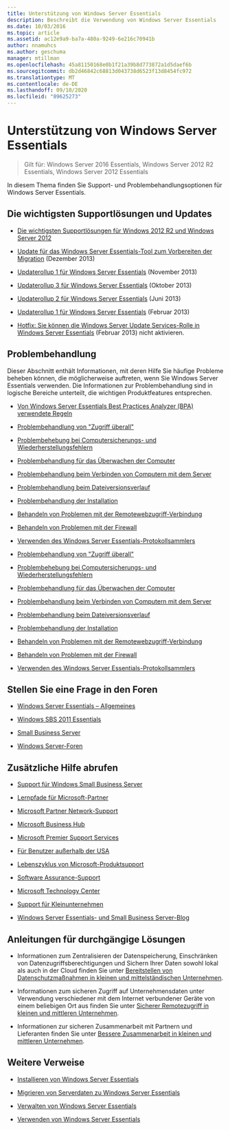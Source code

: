 ```yaml
---
title: Unterstützung von Windows Server Essentials
description: Beschreibt die Verwendung von Windows Server Essentials
ms.date: 10/03/2016
ms.topic: article
ms.assetid: ac12e9a9-ba7a-480a-9249-6e216c70941b
author: nnamuhcs
ms.author: geschuma
manager: mtillman
ms.openlocfilehash: 45a81150168e0b1f21a39b8d773872a1d5daef6b
ms.sourcegitcommit: db2d46842c68813d043738d6523f13d8454fc972
ms.translationtype: MT
ms.contentlocale: de-DE
ms.lasthandoff: 09/10/2020
ms.locfileid: "89625273"
---
```

# <a name="support-windows-server-essentials"></a>Unterstützung von Windows Server Essentials

> Gilt für: Windows Server 2016 Essentials, Windows Server 2012 R2 Essentials, Windows Server 2012 Essentials

In diesem Thema finden Sie Support- und Problembehandlungsoptionen für Windows Server Essentials.

## <a name="top-support-solutions-and-updates"></a>Die wichtigsten Supportlösungen und Updates

- [Die wichtigsten Supportlösungen für Windows 2012 R2 und Windows Server 2012](/previous-versions/windows/it-pro/windows-server-2012-r2-and-2012/hh831490(v=ws.11))

- [Update für das Windows Server Essentials-Tool zum Vorbereiten der Migration](https://support.microsoft.com/kb/2908176) (Dezember 2013)

- [Updaterollup 1 für Windows Server Essentials](https://support.microsoft.com/kb/2887595) (November 2013)

- [Updaterollup 3 für Windows Server Essentials](https://support.microsoft.com/kb/2862551) (Oktober 2013)

- [Updaterollup 2 für Windows Server Essentials](https://support.microsoft.com/kb/2824160) (Juni 2013)

- [Updaterollup 1 für Windows Server Essentials](https://support.microsoft.com/kb/2781267) (Februar 2013)

- [Hotfix: Sie können die Windows Server Update Services-Rolle in Windows Server Essentials](https://support.microsoft.com/kb/2762663) (Februar 2013) nicht aktivieren.

## <a name="troubleshoot"></a>Problembehandlung

Dieser Abschnitt enthält Informationen, mit deren Hilfe Sie häufige Probleme beheben können, die möglicherweise auftreten, wenn Sie Windows Server Essentials verwenden. Die Informationen zur Problembehandlung sind in logische Bereiche unterteilt, die wichtigen Produktfeatures entsprechen.

- [Von Windows Server Essentials Best Practices Analyzer (BPA) verwendete Regeln](../migrate/Rules-used-by-the-Windows-Server-Essentials-Best-Practices-Analyzer--BPA--Tool.md)

- [Problembehandlung von "Zugriff überall"](Troubleshoot-Anywhere-Access-in-Windows-Server-Essentials.md)

- [Problembehebung bei Computersicherungs- und Wiederherstellungsfehlern](Troubleshoot-computer-backup-and-restore-errors-in-Windows-Server-Essentials.md)

- [Problembehandlung für das Überwachen der Computer](Troubleshoot-computer-monitoring-in-Windows-Server-Essentials.md)

- [Problembehandlung beim Verbinden von Computern mit dem Server](Troubleshoot-connecting-computers-to-the-server-in-Windows-Server-Essentials.md)

- [Problembehandlung beim Dateiversionsverlauf](Troubleshoot-File-History-in-Windows-Server-Essentials.md)

- [Problembehandlung der Installation](Troubleshoot-Windows-Server-Essentials-installation.md)

- [Behandeln von Problemen mit der Remotewebzugriff-Verbindung](Troubleshoot-Remote-Web-Access-connectivity-in-Windows-Server-Essentials.md)

- [Behandeln von Problemen mit der Firewall](Troubleshoot-your-firewall-in-Windows-Server-Essentials.md)

- [Verwenden des Windows Server Essentials-Protokollsammlers](Use-the-Windows-Server-Essentials-Log-Collector.md)

- [Problembehandlung von "Zugriff überall"](../support/Troubleshoot-Anywhere-Access-in-Windows-Server-Essentials.md)

- [Problembehebung bei Computersicherungs- und Wiederherstellungsfehlern](../support/Troubleshoot-computer-backup-and-restore-errors-in-Windows-Server-Essentials.md)

- [Problembehandlung für das Überwachen der Computer](../support/Troubleshoot-computer-monitoring-in-Windows-Server-Essentials.md)

- [Problembehandlung beim Verbinden von Computern mit dem Server](../support/Troubleshoot-connecting-computers-to-the-server-in-Windows-Server-Essentials.md)

- [Problembehandlung beim Dateiversionsverlauf](../support/Troubleshoot-File-History-in-Windows-Server-Essentials.md)

- [Problembehandlung der Installation](../support/Troubleshoot-Windows-Server-Essentials-installation.md)

- [Behandeln von Problemen mit der Remotewebzugriff-Verbindung](../support/Troubleshoot-Remote-Web-Access-connectivity-in-Windows-Server-Essentials.md)

- [Behandeln von Problemen mit der Firewall](../support/Troubleshoot-your-firewall-in-Windows-Server-Essentials.md)

- [Verwenden des Windows Server Essentials-Protokollsammlers](../support/Use-the-Windows-Server-Essentials-Log-Collector.md)

## <a name="ask-a-question-in-the-forums"></a>Stellen Sie eine Frage in den Foren

- [Windows Server Essentials – Allgemeines](/answers/topics/windows-server-essentials.html)

- [Windows SBS 2011 Essentials](/answers/topics/windows-small-business-server.html)

- [Small Business Server](/answers/topics/windows-small-business-server.html)

- [Windows Server-Foren](/answers/topics/windows-server.html)

## <a name="get-additional-help"></a>Zusätzliche Hilfe abrufen

- [Support für Windows Small Business Server](https://support.microsoft.com/oas/default.aspx?gprid=1167&st=1&wfxredirect=1&sd=gn)

- [Lernpfade für Microsoft-Partner](https://mspartnerlp.mspartner.microsoft.com/LearningPath/LearningPath/DLPaths?trackId=559&rowId=1078&trackPathId=6605)

- [Microsoft Partner Network-Support](https://mspartner.microsoft.com/en/us/Pages/Support/get-support.aspx)

- [Microsoft Business Hub](http://www.microsoftbusinesshub.com/Gigya/Insider)

- [Microsoft Premier Support Services](https://www.microsoft.com/microsoftservices/support.aspx)

- [Für Benutzer außerhalb der USA](https://support.microsoft.com/common/international.aspx?&sd=tech)

- [Lebenszyklus von Microsoft-Produktsupport](https://support.microsoft.com/lifecycle/)

- [Software Assurance-Support](https://support.microsoft.com/default.aspx?scid=fh;%5Bln%5D;SoftAssurance)

- [Microsoft Technology Center](https://www.microsoft.com/mtc/default.aspx)

- [Support für Kleinunternehmen](https://smallbusiness.support.microsoft.com/contact)

- [Windows Server Essentials- und Small Business Server-Blog](/archive/blogs/sbs/)

## <a name="end-to-end-solution-guides"></a>Anleitungen für durchgängige Lösungen

- Informationen zum Zentralisieren der Datenspeicherung, Einschränken von Datenzugriffsberechtigungen und Sichern Ihrer Daten sowohl lokal als auch in der Cloud finden Sie unter [Bereitstellen von Datenschutzmaßnahmen in kleinen und mittelständischen Unternehmen](/previous-versions/orphan-topics/ws.11/dn582043(v=ws.11)).

- Informationen zum sicheren Zugriff auf Unternehmensdaten unter Verwendung verschiedener mit dem Internet verbundener Geräte von einem beliebigen Ort aus finden Sie unter [Sicherer Remotezugriff in kleinen und mittleren Unternehmen](/previous-versions/windows/it-pro/solutions-guidance/dn629457(v=ws.11)).

- Informationen zur sicheren Zusammenarbeit mit Partnern und Lieferanten finden Sie unter [Bessere Zusammenarbeit in kleinen und mittleren Unternehmen](/previous-versions/windows/it-pro/solutions-guidance/dn747893(v=ws.11)).

## <a name="additional-references"></a>Weitere Verweise

- [Installieren von Windows Server Essentials](../install/Install-Windows-Server-Essentials.md)

- [Migrieren von Serverdaten zu Windows Server Essentials](../migrate/Migrate-Server-Data-to-Windows-Server-Essentials.md)

- [Verwalten von Windows Server Essentials](../manage/Manage-Windows-Server-Essentials.md)

- [Verwenden von Windows Server Essentials](../use/Use-Windows-Server-Essentials.md)